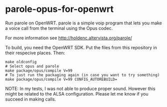 parole-opus-for-openwrt
=======================

Run parole on OpenWRT. parole is a simple voip program that lets you make a voice call from the terminal using the Opus codec.

For more information see http://holdenc.altervista.org/parole/


To build, you need the OpenWRT SDK. Put the files from this repository in their respecive places. Then:

```
make oldconfig
# Select opus and parole
make package/opus/compile V=99
# To just run the packaging again (in case you want to try something)
make package/opus/compile V=99 CONFIG_AUTOREBUILD=
```

NOTE: In my tests, I was not able to produce proper sound. However this might be related to the ALSA configuration. Please let me know if you succeed in making calls.
